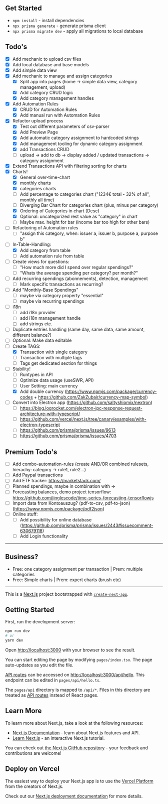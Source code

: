 ## Get Started
- `npm install` - install dependencies
- `npx prisma generate` - generate prisma client
- `npx prisma migrate dev` - apply all migrations to local database

## Todo's
- [x] Add mechanic to upload csv files
- [x] Add local database and base models
- [x] Add simple data view
- [x] Add mechanic to manage and assign categories
  - [x] Split app into pages (home -> simple data view, category management, upload)
  - [x] Add category CRUD logic
  - [x] Add category management handles
- [x] Add Automation Rules
  - [x] CRUD for Automation Rules
  - [x] Add manual run with Automation Rules
- [x] Refactor upload process
  - [x] Test out different parameters of csv-parser
  - [x] Add Preview Page
  - [x] Add automatic category assignment to hardcoded strings
  - [x] Add management tooling for dynamic category assignment
  - [x] add Transactions CRUD
  - [ ] upload -> add to db -> display added / updated transactions -> category assignment
- [x] Extend Transactions API with filtering sorting for charts
- [x] Charts!
  - [x] General over-time-chart
  - [x] monthly charts
  - [x] categories charts
  - [ ] Add percentage to categories chart ("1234€ total - 32% of all", monthly all time)
  - [ ] Diverging Bar Chart for categories chart (plus, minus per category)
  - [x] Ordering of Categories in chart (Desc)
  - [x] Optional: uncategorized rest value as "category" in chart
  - [ ] Maybe max. height for bar (income bar too high for other bars)
- [ ] Refactoring of Automation rules
  - [ ] "assign this category, when: issuer a, issuer b, purpose a, purpose b"
- [ ] In-Table-Handling:
  - [x] Add category from table
  - [ ] Add automation rule from table
- [ ] Create views for questions:
  - [ ] "How much more did I spend over regular spendings?"
  - [ ] "Whats the average spending per category? per month?"
- [ ] Add recurring spendings (abonnements), detection, management
  - [ ] Mark specific transactions as recurring?
- [ ] Add "Monthly-Base Spendings"
  - [ ] maybe via category property "essential"
  - [ ] maybe via recurring spendings
- [ ] i18n
  - [ ] add i18n provider
  - [ ] add i18n management handle
  - [ ] add strings etc.
- [ ] Duplicate entries handling (same day, same data, same amount, different balance?)
- [ ] Optional: Make data editable
- [ ] Create TAGS:
  - [x] Transaction with single category
  - [ ] Transaction with multiple tags
  - [ ] Tags get dedicated section for things
- [ ] Stability!
  - [ ] Runtypes in API
  - [ ] Optimize data usage (useSWR, API)
  - [ ] User Setting: main currency
  - [x] Add double currency (https://www.npmjs.com/package/currency-codes + https://github.com/ZakZubair/currency-map-symbol)
- [ ] Convert into Electron app (https://github.com/saltyshiomix/nextron)
  - [ ] https://blog.logrocket.com/electron-ipc-response-request-architecture-with-typescript/
  - [ ] https://github.com/vercel/next.js/tree/canary/examples/with-electron-typescript
  - [ ] https://github.com/prisma/prisma/issues/9613
  - [ ] https://github.com/prisma/prisma/issues/4703
## Premium Todo's
- [ ] Add combo-automation-rules (create AND/OR combined rulesets, hierachy: category -> rule1, rule2...)
- [ ] Add Paypal transactions
- [ ] Add ETF tracker: https://marketstack.com/
- [ ] Planned spendings, maybe in combination with ->
- [ ] Forecasting balances, demo project tensorflow: https://github.com/jinglescode/time-series-forecasting-tensorflowjs
- [ ] Import data from Kontoauszug? (pdf-to-csv, pdf-to-json) (https://www.npmjs.com/package/pdf2json)
- [ ] Online stuff:
  - [ ] Add possibility for online database (https://github.com/prisma/prisma/issues/2443#issuecomment-630679118)
  - [ ] Add Login functionality

---

## Business?
- Free: one category assignment per transaction | Prem: multiple categories
- Free: Simple charts | Prem: expert charts (brush etc)

---

This is a [Next.js](https://nextjs.org/) project bootstrapped with [`create-next-app`](https://github.com/vercel/next.js/tree/canary/packages/create-next-app).

## Getting Started

First, run the development server:

```bash
npm run dev
# or
yarn dev
```

Open [http://localhost:3000](http://localhost:3000) with your browser to see the result.

You can start editing the page by modifying `pages/index.tsx`. The page auto-updates as you edit the file.

[API routes](https://nextjs.org/docs/api-routes/introduction) can be accessed on [http://localhost:3000/api/hello](http://localhost:3000/api/hello). This endpoint can be edited in `pages/api/hello.ts`.

The `pages/api` directory is mapped to `/api/*`. Files in this directory are treated as [API routes](https://nextjs.org/docs/api-routes/introduction) instead of React pages.

## Learn More

To learn more about Next.js, take a look at the following resources:

- [Next.js Documentation](https://nextjs.org/docs) - learn about Next.js features and API.
- [Learn Next.js](https://nextjs.org/learn) - an interactive Next.js tutorial.

You can check out [the Next.js GitHub repository](https://github.com/vercel/next.js/) - your feedback and contributions are welcome!

## Deploy on Vercel

The easiest way to deploy your Next.js app is to use the [Vercel Platform](https://vercel.com/new?utm_medium=default-template&filter=next.js&utm_source=create-next-app&utm_campaign=create-next-app-readme) from the creators of Next.js.

Check out our [Next.js deployment documentation](https://nextjs.org/docs/deployment) for more details.
